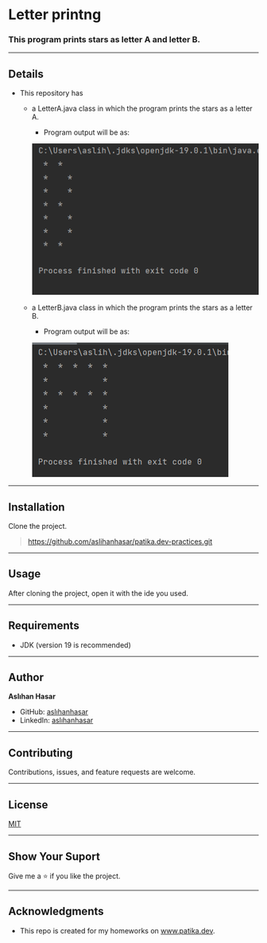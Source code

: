 # Letter printng

### This program prints stars as letter A and letter B.

---

## Details
* This repository has
    * a LetterA.java class in which the program prints the stars as
a letter A.
      *  Program output will be as:

      ![images\img5.png](../../../../../../../images/img5.png)
  
    * a LetterB.java class in which the program prints the stars as
      a letter B.
      *  Program output will be as:

      ![images\img6.png](../../../../../../../images/img6.png)

---

## Installation
Clone the project.
> https://github.com/aslihanhasar/patika.dev-practices.git

---

## Usage
After cloning the project, open it with the ide you used.

---

## Requirements
* JDK (version 19 is recommended)

---

## Author
**Aslıhan Hasar**

* GitHub: [aslıhanhasar](https://github.com/aslihanhasar)
* LinkedIn: [aslıhanhasar](https://www.linkedin.com/in/asl%C4%B1hanhasar
  )
---

## Contributing
Contributions, issues, and feature requests are welcome.

---

## License

[MIT](https://choosealicense.com/licenses/mit/)

---

## Show Your Suport
Give me a &#11088; if you like the project.

---

## Acknowledgments
* This repo is created for my homeworks on www.patika.dev.

